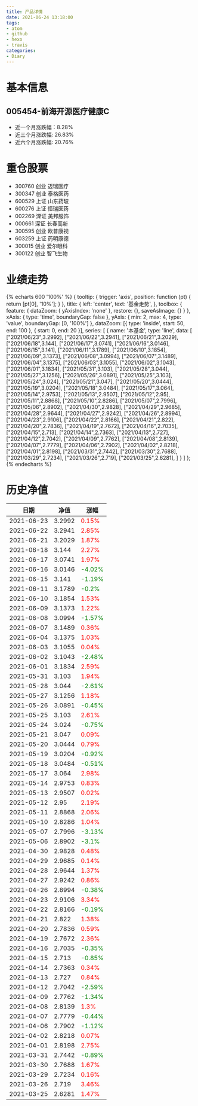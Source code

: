 ```yaml
---
title: 产品详情
date: 2021-06-24 13:18:00
tags:
- atom
- github
- hexo
- travis
categories:
- Diary
---
```


# 基本信息
## 005454-前海开源医疗健康C
- 近一个月涨跌幅：8.28%
- 近三个月涨跌幅: 26.83%
- 近六个月涨跌幅: 20.76%

# 重仓股票
- 300760 创业 迈瑞医疗
- 300347 创业 泰格医药
- 600529 上证 山东药玻
- 600276 上证 恒瑞医药
- 002269 深证 美邦服饰
- 000661 深证 长春高新
- 300595 创业 欧普康视
- 603259 上证 药明康德
- 300015 创业 爱尔眼科
- 300122 创业 智飞生物
# 业绩走势

{% echarts 600 '100%' %}
{
  tooltip: {
        trigger: 'axis',
        position: function (pt) {
            return [pt[0], '10%'];
        }
    },
    title: {
        left: 'center',
        text: '基金走势',
    },
    toolbox: {
        feature: {
            dataZoom: {
                yAxisIndex: 'none'
            },
            restore: {},
            saveAsImage: {}
        }
    },
    xAxis: {
        type: 'time',
        boundaryGap: false
    },
    yAxis: {
        min: 2,
        max: 4,
        type: 'value',
        boundaryGap: [0, '100%']
    },
    dataZoom: [{
        type: 'inside',
        start: 50,
        end: 100
    }, {
        start: 0,
        end: 20
    }],
    series: [
        {
            name: '本基金',
            type: 'line',
            data: [
["2021/06/23",3.2992],
["2021/06/22",3.2941],
["2021/06/21",3.2029],
["2021/06/18",3.144],
["2021/06/17",3.0741],
["2021/06/16",3.0146],
["2021/06/15",3.141],
["2021/06/11",3.1789],
["2021/06/10",3.1854],
["2021/06/09",3.1373],
["2021/06/08",3.0994],
["2021/06/07",3.1489],
["2021/06/04",3.1375],
["2021/06/03",3.1055],
["2021/06/02",3.1043],
["2021/06/01",3.1834],
["2021/05/31",3.103],
["2021/05/28",3.044],
["2021/05/27",3.1256],
["2021/05/26",3.0891],
["2021/05/25",3.103],
["2021/05/24",3.024],
["2021/05/21",3.047],
["2021/05/20",3.0444],
["2021/05/19",3.0204],
["2021/05/18",3.0484],
["2021/05/17",3.064],
["2021/05/14",2.9753],
["2021/05/13",2.9507],
["2021/05/12",2.95],
["2021/05/11",2.8868],
["2021/05/10",2.8286],
["2021/05/07",2.7996],
["2021/05/06",2.8902],
["2021/04/30",2.9828],
["2021/04/29",2.9685],
["2021/04/28",2.9644],
["2021/04/27",2.9242],
["2021/04/26",2.8994],
["2021/04/23",2.9106],
["2021/04/22",2.8166],
["2021/04/21",2.822],
["2021/04/20",2.7836],
["2021/04/19",2.7672],
["2021/04/16",2.7035],
["2021/04/15",2.713],
["2021/04/14",2.7363],
["2021/04/13",2.727],
["2021/04/12",2.7042],
["2021/04/09",2.7762],
["2021/04/08",2.8139],
["2021/04/07",2.7779],
["2021/04/06",2.7902],
["2021/04/02",2.8218],
["2021/04/01",2.8198],
["2021/03/31",2.7442],
["2021/03/30",2.7688],
["2021/03/29",2.7234],
["2021/03/26",2.719],
["2021/03/25",2.6281],
]
        }
    ]
};
{% endecharts %}

# 历史净值

| 日期 | 净值 | 涨幅 |
| --- | --- | --- |
|2021-06-23|3.2992|<font color=red>0.15%</font>|
|2021-06-22|3.2941|<font color=red>2.85%</font>|
|2021-06-21|3.2029|<font color=red>1.87%</font>|
|2021-06-18|3.144|<font color=red>2.27%</font>|
|2021-06-17|3.0741|<font color=red>1.97%</font>|
|2021-06-16|3.0146|<font color=green>-4.02%</font>|
|2021-06-15|3.141|<font color=green>-1.19%</font>|
|2021-06-11|3.1789|<font color=green>-0.2%</font>|
|2021-06-10|3.1854|<font color=red>1.53%</font>|
|2021-06-09|3.1373|<font color=red>1.22%</font>|
|2021-06-08|3.0994|<font color=green>-1.57%</font>|
|2021-06-07|3.1489|<font color=red>0.36%</font>|
|2021-06-04|3.1375|<font color=red>1.03%</font>|
|2021-06-03|3.1055|<font color=red>0.04%</font>|
|2021-06-02|3.1043|<font color=green>-2.48%</font>|
|2021-06-01|3.1834|<font color=red>2.59%</font>|
|2021-05-31|3.103|<font color=red>1.94%</font>|
|2021-05-28|3.044|<font color=green>-2.61%</font>|
|2021-05-27|3.1256|<font color=red>1.18%</font>|
|2021-05-26|3.0891|<font color=green>-0.45%</font>|
|2021-05-25|3.103|<font color=red>2.61%</font>|
|2021-05-24|3.024|<font color=green>-0.75%</font>|
|2021-05-21|3.047|<font color=red>0.09%</font>|
|2021-05-20|3.0444|<font color=red>0.79%</font>|
|2021-05-19|3.0204|<font color=green>-0.92%</font>|
|2021-05-18|3.0484|<font color=green>-0.51%</font>|
|2021-05-17|3.064|<font color=red>2.98%</font>|
|2021-05-14|2.9753|<font color=red>0.83%</font>|
|2021-05-13|2.9507|<font color=red>0.02%</font>|
|2021-05-12|2.95|<font color=red>2.19%</font>|
|2021-05-11|2.8868|<font color=red>2.06%</font>|
|2021-05-10|2.8286|<font color=red>1.04%</font>|
|2021-05-07|2.7996|<font color=green>-3.13%</font>|
|2021-05-06|2.8902|<font color=green>-3.1%</font>|
|2021-04-30|2.9828|<font color=red>0.48%</font>|
|2021-04-29|2.9685|<font color=red>0.14%</font>|
|2021-04-28|2.9644|<font color=red>1.37%</font>|
|2021-04-27|2.9242|<font color=red>0.86%</font>|
|2021-04-26|2.8994|<font color=green>-0.38%</font>|
|2021-04-23|2.9106|<font color=red>3.34%</font>|
|2021-04-22|2.8166|<font color=green>-0.19%</font>|
|2021-04-21|2.822|<font color=red>1.38%</font>|
|2021-04-20|2.7836|<font color=red>0.59%</font>|
|2021-04-19|2.7672|<font color=red>2.36%</font>|
|2021-04-16|2.7035|<font color=green>-0.35%</font>|
|2021-04-15|2.713|<font color=green>-0.85%</font>|
|2021-04-14|2.7363|<font color=red>0.34%</font>|
|2021-04-13|2.727|<font color=red>0.84%</font>|
|2021-04-12|2.7042|<font color=green>-2.59%</font>|
|2021-04-09|2.7762|<font color=green>-1.34%</font>|
|2021-04-08|2.8139|<font color=red>1.3%</font>|
|2021-04-07|2.7779|<font color=green>-0.44%</font>|
|2021-04-06|2.7902|<font color=green>-1.12%</font>|
|2021-04-02|2.8218|<font color=red>0.07%</font>|
|2021-04-01|2.8198|<font color=red>2.75%</font>|
|2021-03-31|2.7442|<font color=green>-0.89%</font>|
|2021-03-30|2.7688|<font color=red>1.67%</font>|
|2021-03-29|2.7234|<font color=red>0.16%</font>|
|2021-03-26|2.719|<font color=red>3.46%</font>|
|2021-03-25|2.6281|<font color=red>1.47%</font>|
